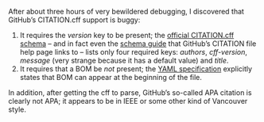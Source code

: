 After about three hours of very bewildered debugging,
I discovered that GitHub’s CITATION.cff support is buggy:

1. It requires the *version* key to be present;
   the [official CITATION.cff schema](https://github.com/citation-file-format/citation-file-format/blob/main/schema.json)
   – and in fact even the [schema guide](https://github.com/citation-file-format/citation-file-format/blob/main/schema-guide.md)
   that GitHub’s CITATION file help page links to –
   lists only four required keys: *authors*, *cff-version*, *message*
   (very strange because it has a default value) and *title*.
2. It requires that a BOM be *not* present;
   the [YAML specification](http://yaml.org/spec/1.2/spec.html)
   explicitly states that BOM can appear at the beginning of the file.

In addition, after getting the cff to parse,
GitHub’s so-called APA citation is clearly not APA;
it appears to be in IEEE or some other kind of Vancouver style.
